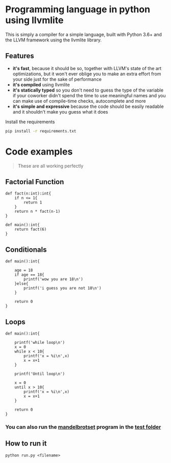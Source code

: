 # Programming language in python using llvmlite


 This is simply a compiler for a simple language, built with Python 3.6+ and the LLVM framework using the llvmlite library.
 
 ## Features
- **it's fast**, because it should be so, together with LLVM's state of the art optimizations, but it won't ever oblige you to make an extra effort from your side just for the sake of performance
- **it's compiled** using llvmlite
- **it's statically typed** so you don't need to guess the type of the variable if your coworker didn't spend the time to use meaningful names and you can make use of compile-time checks, autocomplete and more
- **it's simple and expressive** because the code should be easily readable and it shouldn't make you guess what it does

Install the requirements
```bash
pip install -r requirements.txt
```

# Code examples

> These are all working perfectly

## Factorial Function

```
def fact(n:int):int{
    if n <= 1{
        return 1
    }
    return n * fact(n-1)
}

def main():int{
    return fact(6)
}
```

## Conditionals

```
def main():int{

    age = 18
    if age == 18{
        printf('wow you are 18\n')
    }else{
        printf('i guess you are not 18\n')
    }

    return 0
}
```

## Loops

```
def main():int{

    printf('while loop\n')
    x = 0
    while x < 10{
        printf('x = %i\n',x)
        x = x+1
    }

    printf('Until loop\n')

    x = 0
    until x > 10{
        printf('x = %i\n',x)
        x = x+1
    }

    return 0
}
```
### You can also run the [mandelbrotset]() program in the [test folder](https://github.com/keosariel/Programming-language-in-python-using-llvmlite/tree/main/test)

## How to run it

```
python run.py <filename>
```
